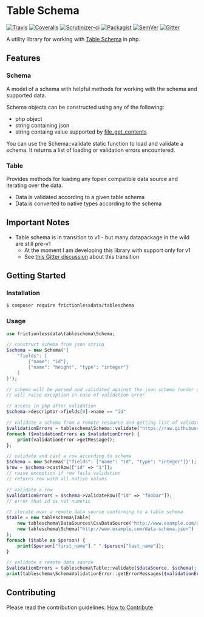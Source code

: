 # Table Schema

[![Travis](https://travis-ci.org/frictionlessdata/tableschema-php.svg?branch=master)](https://travis-ci.org/frictionlessdata/tableschema-php)
[![Coveralls](http://img.shields.io/coveralls/frictionlessdata/tableschema-php.svg?branch=master)](https://coveralls.io/r/frictionlessdata/tableschema-php?branch=master)
[![Scrutinizer-ci](https://scrutinizer-ci.com/g/OriHoch/tableschema-php/badges/quality-score.png?b=master)](https://scrutinizer-ci.com/g/OriHoch/tableschema-php/)
[![Packagist](https://img.shields.io/packagist/dm/frictionlessdata/tableschema.svg)](https://packagist.org/packages/frictionlessdata/tableschema)
[![SemVer](https://img.shields.io/badge/versions-SemVer-brightgreen.svg)](http://semver.org/)
[![Gitter](https://img.shields.io/gitter/room/frictionlessdata/chat.svg)](https://gitter.im/frictionlessdata/chat)

A utility library for working with [Table Schema](https://specs.frictionlessdata.io/table-schema/) in php.


## Features

### Schema

A model of a schema with helpful methods for working with the schema and supported data.

Schema objects can be constructed using any of the following:
* php object
* string containing json
* string containg value supported by [file_get_contents](http://php.net/manual/en/function.file-get-contents.php)

You can use the Schema::validate static function to load and validate a schema.
It returns a list of loading or validation errors encountered.

### Table

Provides methods for loading any fopen compatible data source and iterating over the data.

* Data is validated according to a given table schema
* Data is converted to native types according to the schema


## Important Notes

- Table schema is in transition to v1 - but many datapackage in the wild are still pre-v1
  - At the moment I am developing this library with support only for v1
  - See [this Gitter discussion](https://gitter.im/frictionlessdata/chat?at=58df75bfad849bcf423e5d80) about this transition


## Getting Started

### Installation

```bash
$ composer require frictionlessdata/tableschema
```

### Usage

```php
use frictionlessdata\tableschema\Schema;

// construct schema from json string
$schema = new Schema('{
    "fields": [
        {"name": "id"},
        {"name": "height", "type": "integer"}
    ]
}');

// schema will be parsed and validated against the json schema (under src/schemas/table-schema.json)
// will raise exception in case of validation error

// access in php after validation
$schema->descriptor->fields[0]->name == "id"

// validate a schema from a remote resource and getting list of validation errors back
$validationErrors = tableschema\Schema::validate("https://raw.githubusercontent.com/frictionlessdata/testsuite-extended/ecf1b2504332852cca1351657279901eca6fdbb5/datasets/synthetic/schema.json");
foreach ($validationErrors as $validationError) {
    print(validationError->getMessage();
};

// validate and cast a row according to schema
$schema = new Schema('{"fields": ["name": "id", "type": "integer"]}');
$row = $schema->castRow(["id" => "1"]);
// raise exception if row fails validation
// returns row with all native values

// validate a row
$validationErrors = $schema->validateRow(["id" => "foobar"]);
// error that id is not numeric

// iterate over a remote data source conforming to a table schema
$table = new tableschema\Table(
    new tableschema\DataSources\CsvDataSource("http://www.example.com/data.csv"), 
    new tableschema\Schema("http://www.example.com/data-schema.json")
);
foreach ($table as $person) {
    print($person["first_name"]." ".$person["last_name"]);
}

// validate a remote data source
$validationErrors = tableschema\Table::validate($dataSource, $schema);
print(tableschema\SchemaValidationError::getErrorMessages($validationErrors));
```

## Contributing

Please read the contribution guidelines: [How to Contribute](CONTRIBUTING.md)
